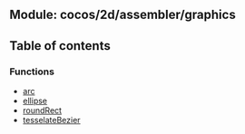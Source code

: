 ## Module: cocos/2d/assembler/graphics


<div class="table-of-content">
<h2> Table of contents </h2>


### Functions

- [arc](docs/en/cocos-2d-assembler-graphics/Function/arc.md)
- [ellipse](docs/en/cocos-2d-assembler-graphics/Function/ellipse.md)
- [roundRect](docs/en/cocos-2d-assembler-graphics/Function/roundRect.md)
- [tesselateBezier](docs/en/cocos-2d-assembler-graphics/Function/tesselateBezier.md)

</div>
